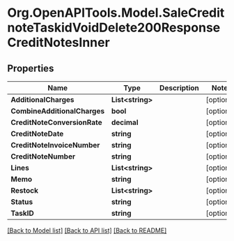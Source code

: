 # Org.OpenAPITools.Model.SaleCreditnoteTaskidVoidDelete200ResponseCreditNotesInner

## Properties

Name | Type | Description | Notes
------------ | ------------- | ------------- | -------------
**AdditionalCharges** | **List&lt;string&gt;** |  | [optional] 
**CombineAdditionalCharges** | **bool** |  | [optional] 
**CreditNoteConversionRate** | **decimal** |  | [optional] 
**CreditNoteDate** | **string** |  | [optional] 
**CreditNoteInvoiceNumber** | **string** |  | [optional] 
**CreditNoteNumber** | **string** |  | [optional] 
**Lines** | **List&lt;string&gt;** |  | [optional] 
**Memo** | **string** |  | [optional] 
**Restock** | **List&lt;string&gt;** |  | [optional] 
**Status** | **string** |  | [optional] 
**TaskID** | **string** |  | [optional] 

[[Back to Model list]](../README.md#documentation-for-models) [[Back to API list]](../README.md#documentation-for-api-endpoints) [[Back to README]](../README.md)

